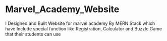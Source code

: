 # Marvel_Academy_Website
I Designed and Built Website for marvel academy By MERN Stack which have Include special function like Registration, Calculator and Buzzle Game that their students can use
